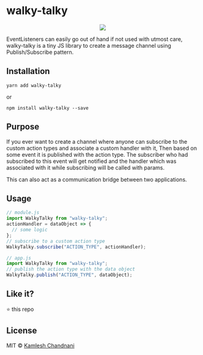 # walky-talky

<p align="center">
  <img src="https://user-images.githubusercontent.com/11384858/34708235-b9f905d6-f537-11e7-8068-433761706f91.png" />
  <br>
</p>

EventListeners can easily go out of hand if not used with utmost care, walky-talky is a tiny JS library to create a message channel using Publish/Subscribe pattern.

## Installation

```
yarn add walky-talky
```

or

```
npm install walky-talky --save
```

## Purpose
If you ever want to create a channel where anyone can subscribe to the custom action types and associate a custom handler with it, Then based on some event it is published with the action type. The subscriber who had subscribed to this event will get notified and the handler which was associated with it while subscribing will be called with params.

This can also act as a communication bridge between two applications.

## Usage
```js
// module.js
import WalkyTalky from "walky-talky";
actionHandler = dataObject => {
  // some logic
};
// subscribe to a custom action type
WalkyTalky.subscribe("ACTION_TYPE", actionHandler);

// app.js
import WalkyTalky from "walky-talky";
// publish the action type with the data object
WalkyTalky.publish("ACTION_TYPE", dataObject);
```

## Like it?

:star: this repo

## License

MIT © [Kamlesh Chandnani](https://github.com/kamleshchandnani)
